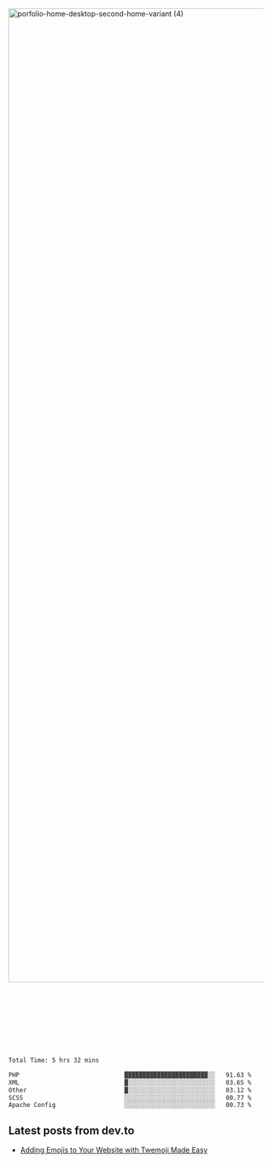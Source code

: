<img width="1920" alt="porfolio-home-desktop-second-home-variant (4)" src="https://user-images.githubusercontent.com/44812120/231556360-1ee1d327-1a45-4bda-a93d-dd32a34149e4.png">
 
 
 
 
 
 <br><br><br><br><br><br><br>
<!--START_SECTION:waka-->

```txt
Total Time: 5 hrs 32 mins

PHP                             ▓▓▓▓▓▓▓▓▓▓▓▓▓▓▓▓▓▓▓▓▓▓▓░░   91.63 %
XML                             ▓░░░░░░░░░░░░░░░░░░░░░░░░   03.65 %
Other                           ▓░░░░░░░░░░░░░░░░░░░░░░░░   03.12 %
SCSS                            ░░░░░░░░░░░░░░░░░░░░░░░░░   00.77 %
Apache Config                   ░░░░░░░░░░░░░░░░░░░░░░░░░   00.73 %
```

<!--END_SECTION:waka-->

## Latest posts from dev.to
<!-- MEDIUM-STORY-LIST:START -->
- [Adding Emojis to Your Website with Twemoji Made Easy](https://dev.to/danielsebesta/adding-emojis-to-your-website-with-twemoji-made-easy-mc8)
<!-- MEDIUM-STORY-LIST:END -->

